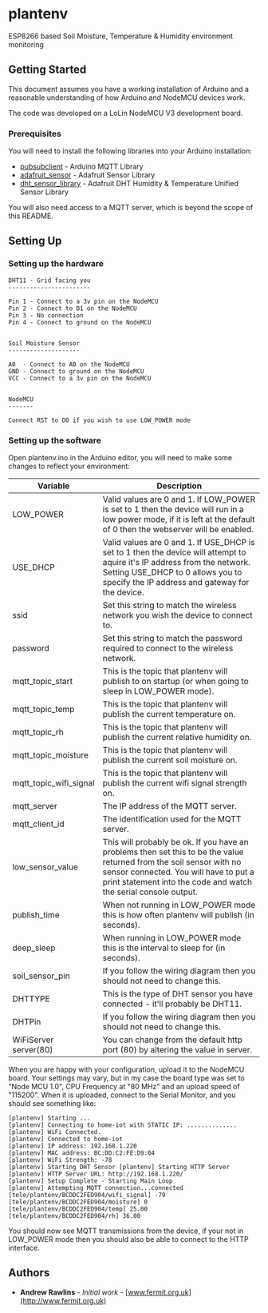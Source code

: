 # plantenv

ESP8266 based Soil Moisture, Temperature &amp; Humidity environment monitoring

## Getting Started

This document assumes you have a working installation of Arduino and a reasonable understanding of how Arduino and NodeMCU devices work.

The code was developed on a LoLin NodeMCU V3 development board.

### Prerequisites

You will need to install the following libraries into your Arduino installation:

* [pubsubclient](http://osoyoo.com/wp-content/uploads/samplecode/pubsubclient.zip) - Arduino MQTT Library
* [adafruit_sensor](https://github.com/adafruit/Adafruit_Sensor) - Adafruit Sensor Library
* [dht_sensor_library](https://github.com/adafruit/DHT-sensor-library) - Adafruit DHT Humidity & Temperature Unified Sensor Library

You will also need access to a MQTT server, which is beyond the scope of this README.

## Setting Up

### Setting up the hardware

```
DHT11 - Grid facing you
-----------------------

Pin 1 - Connect to a 3v pin on the NodeMCU
Pin 2 - Connect to D1 on the NodeMCU
Pin 3 - No connection
Pin 4 - Connect to ground on the NodeMCU


Soil Moisture Sensor
--------------------

A0  - Connect to A0 on the NodeMCU
GND - Connect to ground on the NodeMCU
VCC - Connect to a 3v pin on the NodeMCU


NodeMCU
-------

Connect RST to D0 if you wish to use LOW_POWER mode
```

### Setting up the software

Open plantenv.ino in the Arduino editor, you will need to make some changes to reflect your environment:

Variable | Description
-------- | -----------
LOW_POWER | Valid values are 0 and 1.  If LOW_POWER is set to 1 then the device will run in a low power mode, if it is left at the default of 0 then the webserver will be enabled.
USE_DHCP | Valid values are 0 and 1.  If USE_DHCP is set to 1 then the device will attempt to aquire it's IP address from the network.  Setting USE_DHCP to 0 allows you to specify the IP address and gateway for the device.
ssid | Set this string to match the wireless network you wish the device to connect to.
password | Set this string to match the password required to connect to the wireless network.
mqtt_topic_start | This is the topic that plantenv will publish to on startup (or when going to sleep in LOW_POWER mode).
mqtt_topic_temp | This is the topic that plantenv will publish the current temperature on.
mqtt_topic_rh | This is the topic that plantenv will publish the current relative humidity on.
mqtt_topic_moisture | This is the topic that plantenv will publish the current soil moisture on.
mqtt_topic_wifi_signal | This is the topic that plantenv will publish the current wifi signal strength on.
mqtt_server | The IP address of the MQTT server.  
mqtt_client_id | The identification used for the MQTT server.
low_sensor_value | This will probably be ok.  If you have an problems then set this to be the value returned from the soil sensor with no sensor connected.  You will have to put a print statement into the code and watch the serial console output.
publish_time | When not running in LOW_POWER mode this is how often plantenv will publish (in seconds).
deep_sleep | When running in LOW_POWER mode this is the interval to sleep for (in seconds).
soil_sensor_pin | If you follow the wiring diagram then you should not need to change this.
DHTTYPE | This is the type of DHT sensor you have connected - it'll probably be DHT11.
DHTPin | If you follow the wiring diagram then you should not need to change this.
WiFiServer server(80) | You can change from the default http port (80) by altering the value in server.

When you are happy with your configuration, upload it to the NodeMCU board.  Your settings may vary, but in my case the board type was set to "Node MCU 1.0", CPU Frequency at "80 MHz" and an upload speed of "115200".  When it is uploaded, connect to the Serial Monitor, and you should see something like:

```
[plantenv] Starting ...
[plantenv] Connecting to home-iot with STATIC IP: ..............
[plantenv] WiFi Connected.
[plantenv] Connected to home-iot
[plantenv] IP address: 192.168.1.220
[plantenv] MAC address: BC:DD:C2:FE:D9:04
[plantenv] WiFi Strength: -78
[plantenv] Starting DHT Sensor [plantenv] Starting HTTP Server
[plantenv] HTTP Server URL: http://192.168.1.220/
[plantenv] Setup Complete - Starting Main Loop
[plantenv] Attempting MQTT connection...connected
[tele/plantenv/BCDDC2FED904/wifi_signal] -79
[tele/plantenv/BCDDC2FED904/moisture] 0
[tele/plantenv/BCDDC2FED904/temp] 25.00
[tele/plantenv/BCDDC2FED904/rh] 36.00
```

You should now see MQTT transmissions from the device, if your not in LOW_POWER mode then you should also be able to connect to the HTTP interface.

## Authors

* **Andrew Rawlins** - *Initial work* - [www.fermit.org.uk](http://www.fermit.org.uk) 
